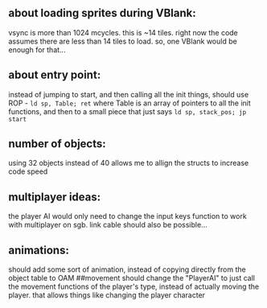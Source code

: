 ## about loading sprites during VBlank:
vsync is more than 1024 mcycles. this is ~14 tiles.
right now the code assumes there are less than 14 tiles to load.
so, one VBlank would be enough for that...
## about entry point:
instead of jumping to start, and then calling all the init
things,	should use ROP - `ld sp, Table; ret` where Table is an
array of pointers to all the init functions, and then to a small
piece that just says `ld sp, stack_pos; jp start`
## number of objects:
using 32 objects instead of 40 allows me to allign the structs to
increase code speed
## multiplayer ideas:
the player AI would only need to change the input keys function
to work with multiplayer on sgb. link cable should also be
possible...
## animations:
should add some sort of animation, instead of copying directly
from the object table to OAM
##movement
should change the "PlayerAI" to just call the movement functions
of the player's type, instead of actually moving the player. that
allows things like changing the player character
